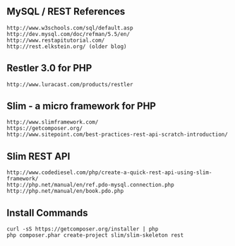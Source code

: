 
## MySQL / REST References

    http://www.w3schools.com/sql/default.asp
    http://dev.mysql.com/doc/refman/5.5/en/
    http://www.restapitutorial.com/
    http://rest.elkstein.org/ (older blog)

##  Restler 3.0 for PHP

    http://www.luracast.com/products/restler

##  Slim - a micro framework for PHP

    http://www.slimframework.com/ 
    https://getcomposer.org/
    http://www.sitepoint.com/best-practices-rest-api-scratch-introduction/
    
## Slim REST API

    http://www.codediesel.com/php/create-a-quick-rest-api-using-slim-framework/
    http://php.net/manual/en/ref.pdo-mysql.connection.php
    http://php.net/manual/en/book.pdo.php

## Install Commands

    curl -sS https://getcomposer.org/installer | php
    php composer.phar create-project slim/slim-skeleton rest
